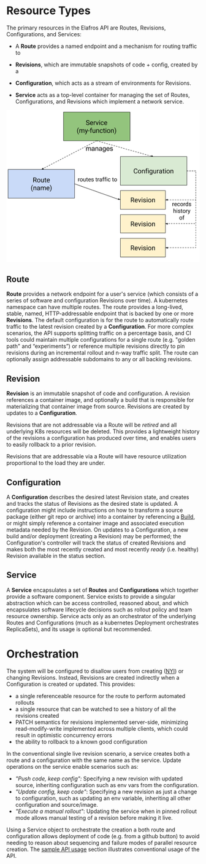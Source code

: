 # Resource Types

The primary resources in the Elafros API are Routes, Revisions,
Configurations, and Services:

* A **Route** provides a named endpoint and a mechanism for routing traffic to

* **Revisions**, which are immutable snapshots of code + config, created by a

* **Configuration**, which acts as a stream of environments for Revisions.

* **Service** acts as a top-level container for managing the set of
  Routes, Configurations, and Revisions which implement a network
  service.

![Object model](images/object_model.png)

## Route

**Route** provides a network endpoint for a user's service (which
consists of a series of software and configuration Revisions over
time). A kubernetes namespace can have multiple routes. The route
provides a long-lived, stable, named, HTTP-addressable endpoint that
is backed by one or more **Revisions**. The default configuration is
for the route to automatically route traffic to the latest revision
created by a **Configuration**. For more complex scenarios, the API
supports splitting traffic on a percentage basis, and CI tools could
maintain multiple configurations for a single route (e.g. "golden
path" and “experiments”) or reference multiple revisions directly to
pin revisions during an incremental rollout and n-way traffic
split. The route can optionally assign addressable subdomains to any
or all backing revisions.

## Revision

**Revision** is an immutable snapshot of code and configuration. A
revision references a container image, and optionally a build that is
responsible for materializing that container image from source.
Revisions are created by updates to a **Configuration**.

Revisions that are not addressable via a Route will be *retired*
and all underlying K8s resources will be deleted. This provides a
lightweight history of the revisions a configuration has produced
over time, and enables users to easily rollback to a prior revision.

Revisions that are addressable via a Route will have resource
utilization proportional to the load they are under.


## Configuration

A **Configuration** describes the desired latest Revision state, and
creates and tracks the status of Revisions as the desired state is
updated. A configuration might include instructions on how to transform
a source package (either git repo or archive) into a container by
referencing a [Build](https://github.com/elafros/build), or might
simply reference a container image and associated execution metadata
needed by the Revision. On updates to a Configuration, a new build
and/or deployment (creating a Revision) may be performed; the
Configuration's controller will track the status of created Revisions
and makes both the most recently created and most recently *ready*
(i.e. healthy) Revision available in the status section.

## Service

A **Service** encapsulates a set of **Routes** and **Configurations**
which together provide a software component. Service exists to provide
a singular abstraction which can be access controlled, reasoned about,
and which encapsulates software lifecycle decisions such as rollout
policy and team resource ownership. Service acts only as an
orchestrator of the underlying Routes and Configurations (much as a
kubernetes Deployment orchestrates ReplicaSets), and its usage is
optional but recommended.


# Orchestration

The system will be configured to disallow users from creating
([NYI](https://github.com/elafros/elafros/issues/664)) or changing
Revisions. Instead, Revisions are created indirectly when a Configuration
is created or updated. This provides:

* a single referenceable resource for the route to perform automated
  rollouts
* a single resource that can be watched to see a history of all the
  revisions created
* PATCH semantics for revisions implemented server-side, minimizing
  read-modify-write implemented across multiple clients, which could result
  in optimistic concurrency errors
* the ability to rollback to a known good configuration

In the conventional single live revision scenario, a service creates
both a route and a configuration with the same name as the
service. Update operations on the service enable scenarios such
as:

* *"Push code, keep config":* Specifying a new revision with updated
  source, inheriting configuration such as env vars from the
  configuration.
* *"Update config, keep code"*: Specifying a new revision as just a
  change to configuration, such as updating an env variable,
  inheriting all other configuration and source/image.
* *"Execute a manual rollout"*: Updating the service when in pinned
  rollout mode allows manual testing of a revision before making it
  live.

Using a Service object to orchestrate the creation a both route and
configuration allows deployment of code (e.g. from a github button) to
avoid needing to reason about sequencing and failure modes of parallel
resource creation. The [sample API usage](normative_examples.md)
section illustrates conventional usage of the API.
